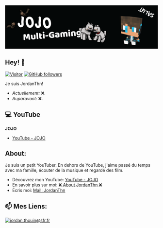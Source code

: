 ![JordanThn Banner Image](./banner.png)
<!-- <h2 align='center'>Lakshmanan Meiyappan @ Laxmena</h2>
<p align='center'><b>Graduate Student at University of Illinois at Chicago</b></p> -->

<h2>Hey! 👋</h2>

[![Visitor](https://visitor-badge.laobi.icu/badge?page_id=JordanThn.JordanThn)](https://github.com/JordanThn) [![GitHub followers](https://img.shields.io/github/followers/JordanThn.svg?style=social&label=Follow)](https://github.com/JordanThn?tab=followers)

Je suis JordanThn! 
- <i>Actuellement:</i> ❌.
- <i>Auparavant:</i> ❌.

<h2>💻 YouTube</h2>

__JOJO__
- [YouTube - JOJO](https://www.youtube.com/c/JOJODU81)

<!-- YouTube
      JOJO   -->


<h2> About:</h2>

Je suis un petit YouTuber. En dehors de YouTube, j'aime passé du temps avec ma famille, écouter de la musique et regardé des film.
 
- Découvrez mon YouTube: [YouTube - JOJO](https://www.youtube.com/c/JOJODU81)
- En savoir plus sur moi: [❌ About JordanThn ❌]()
- Écris moi: [Mail: JordanThn](mailto:jordan.thouin@sfr.fr)

<h2>📫 Mes Liens:</h2>

<a href="Mail: JordanThn">![jordan.thouin@sfr.fr](https://img.shields.io/badge/Gmail-D14836?style=for-the-badge&logo=gmail&logoColor=white)</a>
